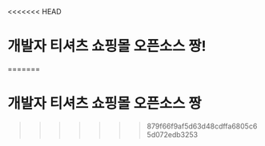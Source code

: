 <<<<<<< HEAD
# 개발자 티셔츠 쇼핑몰 오픈소스 짱!
=======
# 개발자 티셔츠 쇼핑몰 오픈소스 짱
>>>>>>> 879f66f9af5d63d48cdffa6805c65d072edb3253
